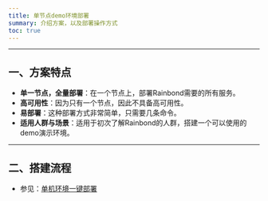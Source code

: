 ```yaml
---
title: 单节点demo环境部署
summary: 介绍方案，以及部署操作方式
toc: true
---
```


****

## 一、方案特点

- **单一节点，全量部署**：在一个节点上，部署Rainbond需要的所有服务。
- **高可用性**：因为只有一个节点，因此不具备高可用性。
- **易部署**：这种部署方式非常简单，只需要几条命令。
- **适用人群与场景**：适用于初次了解Rainbond的人群，搭建一个可以使用的demo演示环境。

****

## 二、搭建流程

- 参见：[单机环境一键部署](../../getting-started/online-installation.html)